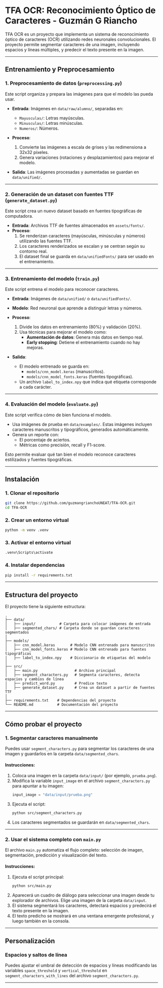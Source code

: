 # **TFA OCR: Reconocimiento Óptico de Caracteres - Guzmán G Riancho**

TFA OCR es un proyecto que implementa un sistema de reconocimiento óptico de caracteres (OCR) utilizando redes neuronales convolucionales. El proyecto permite segmentar caracteres de una imagen, incluyendo espacios y líneas múltiples, y predecir el texto presente en la imagen.

---

## **Entrenamiento y Preprocesamiento**

### **1. Preprocesamiento de datos (`preprocessing.py`)**

Este script organiza y prepara las imágenes para que el modelo las pueda usar.

- **Entrada**: Imágenes en `data/raw/alumno/`, separadas en:

  - `Mayusculas/`: Letras mayúsculas.
  - `Minusculas/`: Letras minúsculas.
  - `Numeros/`: Números.

- **Proceso**:

  1. Convierte las imágenes a escala de grises y las redimensiona a 32x32 píxeles.
  2. Genera variaciones (rotaciones y desplazamientos) para mejorar el modelo.

- **Salida**: Las imágenes procesadas y aumentadas se guardan en `data/unified/`.

---

### **2. Generación de un dataset con fuentes TTF (`generate_dataset.py`)**

Este script crea un nuevo dataset basado en fuentes tipográficas de computadora.

- **Entrada**: Archivos TTF de fuentes almacenados en `assets/fonts/`.
- **Proceso**:
  1. Se renderizan caracteres (mayúsculas, minúsculas y números) utilizando las fuentes TTF.
  2. Los caracteres renderizados se escalan y se centran según su contorno real.
  3. El dataset final se guarda en `data/unifiedFonts/` para ser usado en el entrenamiento.

---

### **3. Entrenamiento del modelo (`train.py`)**

Este script entrena el modelo para reconocer caracteres.

- **Entrada**: Imágenes de `data/unified/` o `data/unifiedFonts/`.
- **Modelo**: Red neuronal que aprende a distinguir letras y números.
- **Proceso**:

  1. Divide los datos en entrenamiento (80%) y validación (20%).
  2. Usa técnicas para mejorar el modelo como:
     - **Aumentación de datos**: Genera más datos en tiempo real.
     - **Early stopping**: Detiene el entrenamiento cuando no hay mejoras.

- **Salida**:
  - El modelo entrenado se guarda en:
    - `models/cnn_model.keras` (manuscritos).
    - `models/cnn_model_fonts.keras` (fuentes tipográficas).
  - Un archivo `label_to_index.npy` que indica qué etiqueta corresponde a cada carácter.

---

### **4. Evaluación del modelo (`evaluate.py`)**

Este script verifica cómo de bien funciona el modelo.

- Usa imágenes de prueba en `data/examples/`. Estas imágenes incluyen caracteres manuscritos y tipográficos, generados automáticamente.
- Genera un reporte con:
  - El porcentaje de aciertos.
  - Métricas como precisión, recall y F1-score.

Esto permite evaluar qué tan bien el modelo reconoce caracteres estilizados y fuentes tipográficas.

---

## **Instalación**

### 1. Clonar el repositorio

```bash
git clone https://github.com/guzmangrianchoUNEAT/TFA-OCR.git
cd TFA-OCR
```

### 2. Crear un entorno virtual

```bash
python -m venv .venv
```

### 3. Activar el entorno virtual

```bash
.venv\Scripts\activate
```

### 4. Instalar dependencias

```bash
pip install -r requirements.txt
```

---

## **Estructura del proyecto**

El proyecto tiene la siguiente estructura:

```
.
├── data/
│   ├── input/           # Carpeta para colocar imágenes de entrada
│   ├── segmented_chars/ # Carpeta donde se guardan caracteres segmentados
│
├── models/
│   ├── cnn_model.keras       # Modelo CNN entrenado para manuscritos
│   ├── cnn_model_fonts.keras # Modelo CNN entrenado para fuentes tipográficas
│   ├── label_to_index.npy    # Diccionario de etiquetas del modelo
│
├── src/
│   ├── main.py                 # Archivo principal
│   ├── segment_characters.py   # Segmenta caracteres, detecta espacios y cambios de línea
│   ├── predict_word.py         # Predice texto
│   ├── generate_dataset.py     # Crea un dataset a partir de fuentes TTF
│
├── requirements.txt    # Dependencias del proyecto
└── README.md           # Documentación del proyecto
```

---

## **Cómo probar el proyecto**

### **1. Segmentar caracteres manualmente**

Puedes usar `segment_characters.py` para segmentar los caracteres de una imagen y guardarlos en la carpeta `data/segmented_chars`.

#### **Instrucciones**:

1. Coloca una imagen en la carpeta `data/input/` (por ejemplo, `prueba.png`).
2. Modifica la variable `input_image` en el archivo `segment_characters.py` para apuntar a tu imagen:
   ```python
   input_image = "data/input/prueba.png"
   ```
3. Ejecuta el script:
   ```bash
   python src/segment_characters.py
   ```
4. Los caracteres segmentados se guardarán en `data/segmented_chars`.

---

### **2. Usar el sistema completo con `main.py`**

El archivo `main.py` automatiza el flujo completo: selección de imagen, segmentación, predicción y visualización del texto.

#### **Instrucciones**:

1. Ejecuta el script principal:
   ```bash
   python src/main.py
   ```
2. Aparecerá un cuadro de diálogo para seleccionar una imagen desde tu explorador de archivos. Elige una imagen de la carpeta `data/input`.
3. El sistema segmentará los caracteres, detectará espacios y predecirá el texto presente en la imagen.
4. El texto predicho se mostrará en una ventana emergente profesional, y luego también en la consola.

---

## **Personalización**

### Espacios y saltos de línea

Puedes ajustar el umbral de detección de espacios y líneas modificando las variables `space_threshold` y `vertical_threshold` en `segment_characters_with_lines` del archivo `segment_characters.py`.

---
